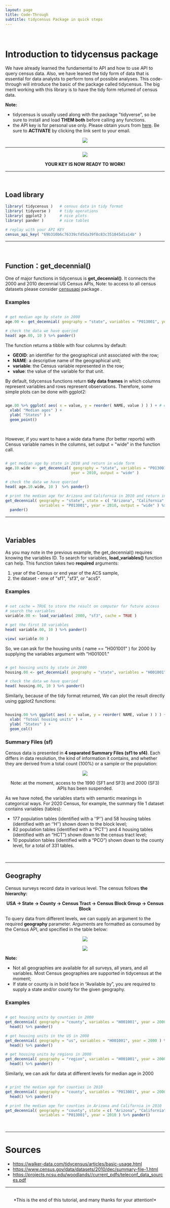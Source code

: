 ```yaml
---
layout: page
title: Code-Through
subtitle: tidycensus Package in quick steps
---
```


<br>

# Introduction to tidycensus package 

We have already learned the fundamental to API and how to use API to  query census data. Also, we have leaned the tidy form of data that is essential for data analysts to perform tons of possible analyses. This code-through will introduce the basic of the package called tidycensus. The big merit working with this library is to have the tidy form returned of census data. 


**Note:**

- tidycensus is usually used along with the package "tidyverse", so be sure to install and load **THEM both** before calling any functions. 
- the API key is for personal use only. Please obtain yours from [here](http://api.census.gov/data/key_signup.html). Be sure to **ACTIVATE** by clicking the link sent to your email.

<center>

![](/assets/img/1.png)
<br>

---

![](/assets/img/2.png)

 **YOUR KEY IS NOW READY TO WORK!** 
 </center>

---

<br>

## Load library

```r
library( tidycensus )   # census data in tidy format 
library( tidyverse )    # tidy operations
library( ggplot2 )      # nice plots    
library( pander )       # nice tables

# replay with your API KEY 
census_api_key( "69b310b6c76339cfd5da39f8c83c351045d1a14b" )
```


---

<br>

## Function：get_decennial()
One of major functions in tidycensus is **get_decennial()**. It connects the 2000 and 2010 decennial US Census APIs, Note: to access to all census datasets please consider [censusapi](https://github.com/hrecht/censusapi) package   .


### Examples

```r

# get median age by state in 2000
age.00 <- get_decennial( geography = "state", variables = "P013001", year = 2000 )

# check the data we have queried
head( age.00, 10 ) %>% pander()

```

The function returns a tibble with four columns by default: 

- **GEOID**: an identifier for the geographical unit associated with the row; 
- **NAME**: a descriptive name of the geographical unit; 
- **variable**: the Census variable represented in the row; 
- **value**: the value of the variable for that unit. 

By default, tidycensus functions return **tidy data frames** in which columns represent variables and rows represent observations. Therefore, some simple plots can be done with ggplot2:

```r

age.00 %>% ggplot( aes( x = value, y = reorder( NAME, value ) ) ) + # order the age based on the sates
  xlab( "Median ages" ) +
  ylab( "States" ) +
  geom_point()

```
<br>

However, if you want to have a wide data frame (for better reports) with Census variable names in the columns, set output = "wide" in the function call.

```r

# get median age by state in 2010 and return in wide form
age.10.wide <- get_decennial( geography = "state", variables = "P013001", 
                             year = 2010, output = "wide" )

# check the data we have queried
head( age.10.wide, 10 )  %>% pander()

# print the median age for Arizona and California in 2010 and return in wide form
get_decennial( geography = "state", state = c( "Arizona", "California" ), 
               variables = "P013001", year = 2010, output = "wide" ) %>% 
  pander() 

```

---

<br>

## Variables

As you may note in the previous example, the get_decennial() requires knowing the variables ID. To search for variables, **load_variables()** function can help. This function takes two **required** arguments: 

1. year of the Census or end year of the ACS sample, 
2. the dataset - one of "sf1", "sf3", or "acs5". 


### Examples

```r

# set cache = TRUE to store the result on computer for future access
# search the variables
variable.00 <- load_variables( 2000, "sf3", cache = TRUE )

# get the first 10 variables 
head( variable.00, 10 ) %>% pander() 

view( variable.00 )

```


So, we can ask for the housing units ( name == "H001001" ) for 2000 by supplying the variables argument with "H001001." 

```r

# get housing units by state in 2000
housing.00 <- get_decennial( geography = "state", variables = "H001001", year = 2000 )

# check the data we have queried
head( housing.00, 10 ) %>% pander()

```
Similarly, because of the tidy format returned, We can plot the result directly using ggplot2 functions:  

```r

housing.00 %>% ggplot( aes( x = value, y = reorder( NAME, value ) ) ) + # order the age based on the sates
  xlab( "Totoal housing units" ) +
  ylab( "States" ) +
  geom_col()

```

### Summary Files (sf)

Census data is presented in **4 separated Summary Files (sf1 to sf4)**. Each differs in data resolution, the kind of information it contains, and whether they are derived from a total count (100%) or a sample or the population:

<center>
 
![](/assets/img/5.PNG)


Note: at the moment, access to the 1990 (SF1 and SF3) and 2000 (SF3) APIs has been suspended.

</center>

As we have noted, the variables starts with semantic meanings in categorical ways. For 2020 Census, for example, the summary file 1 dataset contains variables (tables):

- 177 population tables (identified with a ‘‘P’’) and 58 housing tables (identified with an ‘‘H’’) shown down to the block level; 
- 82 population tables (identified with a ‘‘PCT’’) and 4 housing tables (identified with an “HCT”) shown down to the census tract level; 
- 10 population tables (identified with a “PCO”) shown down to the county level, for a total of 331 tables. 

<br>

---

## Geography 

Census surveys record data in various level. The census follows **the hierarchy:**

<center>
 
**USA -> State -> County -> Census Tract -> Census Block Group -> Census Block**

</center>


To query data from different levels, we can supply an argument to the required **geography** parameter.  Arguments are formatted as consumed by the Census API, and specified in the table below: 

<center>

![](/assets/img/3.PNG) 

![](/assets/img/4.PNG) 

</center>

**Note:**

- Not all geographies are available for all surveys, all years, and all variables. Most Census geographies are supported in tidycensus at the moment; 
- If state or county is in bold face in “Available by”, you are required to supply a state and/or county for the given geography.

### Examples

```r

# get housing units by counties in 2000
get_decennial( geography = "county", variables = "H001001", year = 2000 ) %>% 
  head() %>% pander()

# get housing units in the US in 2000
get_decennial( geography = "us", variables = "H001001", year = 2000 ) %>% 
  head() %>% pander()

# get housing units by regions in 2000
get_decennial( geography = "region", variables = "H001001", year = 2000 ) %>% 
  head() %>% pander()

```

Similarly, we can ask for data at different levels for median age in 2000 

```r

# print the median age for counties in 2010 
get_decennial( geography = "county", variables = "P013001", year = 2000 ) %>% 
  head() %>% pander()

# print the median age for counties in Arizona and California in 2010 
get_decennial( geography = "county", state = c( "Arizona", "California" ), 
               variables = "P013001", year = 2010 ) %>% pander() 
```


<br>

---

# Sources 

- https://walker-data.com/tidycensus/articles/basic-usage.html
- https://www.census.gov/data/datasets/2010/dec/summary-file-1.html
- https://projects.ncsu.edu/woodlands//current_pdfs/teleconf_data_sources.pdf

---

<br>

<center> *This is the end of this tutorial, and many thanks for your attention!* </center>
